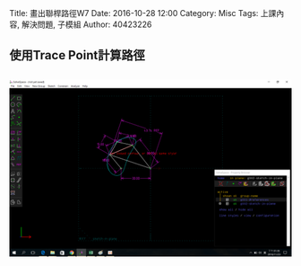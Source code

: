 Title: 畫出聯桿路徑W7
Date: 2016-10-28 12:00
Category: Misc
Tags: 上課內容, 解決問題, 子模組
Author: 40423226

<h2>使用Trace Point計算路徑<h2>
<img src="./../data/40423223.png" width="800" />
